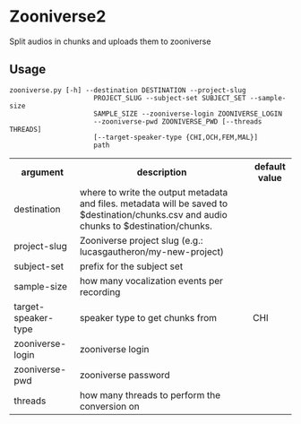 # Zooniverse2

Split audios in chunks and uploads them to zooniverse

## Usage

```
zooniverse.py [-h] --destination DESTINATION --project-slug
                     PROJECT_SLUG --subject-set SUBJECT_SET --sample-size
                     SAMPLE_SIZE --zooniverse-login ZOONIVERSE_LOGIN
                     --zooniverse-pwd ZOONIVERSE_PWD [--threads THREADS]
                     [--target-speaker-type {CHI,OCH,FEM,MAL}]
                     path
```

<table>
<tr>
    <th>argument</th>
    <th>description</th>
    <th>default value</th>
</tr>
<tr>
    <td>destination</td>
    <td>where to write the output metadata and files. metadata will be saved to $destination/chunks.csv and audio chunks to $destination/chunks.</td>
    <td></td>
</tr>
<tr>
    <td>project-slug</td>
    <td>Zooniverse project slug (e.g.: lucasgautheron/my-new-project)</td>
    <td></td>
</tr>
<tr>
    <td>subject-set</td>
    <td>prefix for the subject set</td>
    <td></td>
</tr>
<tr>
    <td>sample-size</td>
    <td>how many vocalization events per recording</td>
    <td></td>
</tr>
<tr>
    <td>target-speaker-type</td>
    <td>speaker type to get chunks from</td>
    <td>CHI</td>
</tr>
<tr>
    <td>zooniverse-login</td>
    <td>zooniverse login</td>
    <td></td>
</tr>
<tr>
    <td>zooniverse-pwd</td>
    <td>zooniverse password</td>
    <td></td>
</tr>
<tr>
    <td>threads</td>
    <td>how many threads to perform the conversion on</td>
    <td></td>
</tr>
</table>